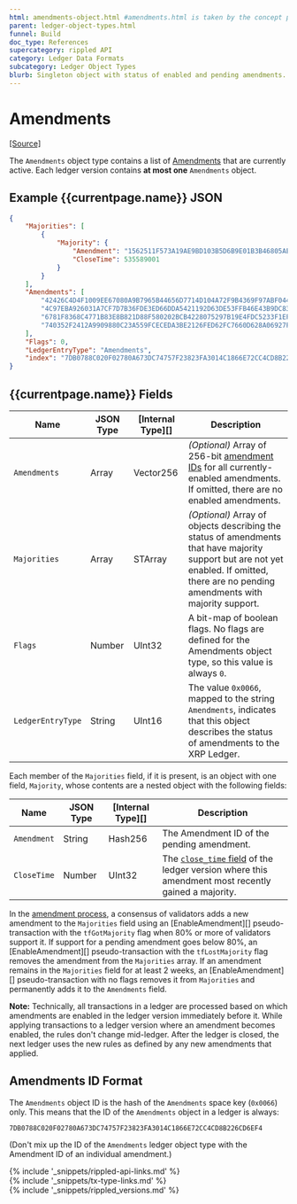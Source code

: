 ```yaml
---
html: amendments-object.html #amendments.html is taken by the concept page
parent: ledger-object-types.html
funnel: Build
doc_type: References
supercategory: rippled API
category: Ledger Data Formats
subcategory: Ledger Object Types
blurb: Singleton object with status of enabled and pending amendments.
---
```

# Amendments
[[Source]](https://github.com/ripple/rippled/blob/master/src/ripple/protocol/impl/LedgerFormats.cpp#L110-L113 "Source")

The `Amendments` object type contains a list of [Amendments](amendments.html) that are currently active. Each ledger version contains **at most one** `Amendments` object.

## Example {{currentpage.name}} JSON

```json
{
    "Majorities": [
        {
            "Majority": {
                "Amendment": "1562511F573A19AE9BD103B5D6B9E01B3B46805AEC5D3C4805C902B514399146",
                "CloseTime": 535589001
            }
        }
    ],
    "Amendments": [
        "42426C4D4F1009EE67080A9B7965B44656D7714D104A72F9B4369F97ABF044EE",
        "4C97EBA926031A7CF7D7B36FDE3ED66DDA5421192D63DE53FFB46E43B9DC8373",
        "6781F8368C4771B83E8B821D88F580202BCB4228075297B19E4FDC5233F1EFDC",
        "740352F2412A9909880C23A559FCECEDA3BE2126FED62FC7660D628A06927F11"
    ],
    "Flags": 0,
    "LedgerEntryType": "Amendments",
    "index": "7DB0788C020F02780A673DC74757F23823FA3014C1866E72CC4CD8B226CD6EF4"
}
```

## {{currentpage.name}} Fields

| Name              | JSON Type | [Internal Type][] | Description |
|-------------------|-----------|-----------|---------------------|
| `Amendments`      | Array     | Vector256 | _(Optional)_ Array of 256-bit [amendment IDs](amendments.html#about-amendments) for all currently-enabled amendments. If omitted, there are no enabled amendments. |
| `Majorities`      | Array     | STArray   | _(Optional)_ Array of objects describing the status of amendments that have majority support but are not yet enabled. If omitted, there are no pending amendments with majority support. |
| `Flags`           | Number    | UInt32    | A bit-map of boolean flags. No flags are defined for the Amendments object type, so this value is always `0`. |
| `LedgerEntryType` | String    | UInt16    |  The value `0x0066`, mapped to the string `Amendments`, indicates that this object describes the status of amendments to the XRP Ledger. |

Each member of the `Majorities` field, if it is present, is an object with one field, `Majority`, whose contents are a nested object with the following fields:

| Name              | JSON Type | [Internal Type][] | Description |
|-------------------|-----------|-------------------|-------------|
| `Amendment`       | String    | Hash256           | The Amendment ID of the pending amendment. |
| `CloseTime`       | Number    | UInt32            | The [`close_time` field](ledger-header.html) of the ledger version where this amendment most recently gained a majority. |

In the [amendment process](amendments.html#amendment-process), a consensus of validators adds a new amendment to the `Majorities` field using an [EnableAmendment][] pseudo-transaction with the `tfGotMajority` flag when 80% or more of validators support it. If support for a pending amendment goes below 80%, an [EnableAmendment][] pseudo-transaction with the `tfLostMajority` flag removes the amendment from the `Majorities` array. If an amendment remains in the `Majorities` field for at least 2 weeks, an [EnableAmendment][] pseudo-transaction with no flags removes it from `Majorities` and permanently adds it to the `Amendments` field.

**Note:** Technically, all transactions in a ledger are processed based on which amendments are enabled in the ledger version immediately before it. While applying transactions to a ledger version where an amendment becomes enabled, the rules don't change mid-ledger. After the ledger is closed, the next ledger uses the new rules as defined by any new amendments that applied.

## Amendments ID Format

The `Amendments` object ID is the hash of the `Amendments` space key (`0x0066`) only. This means that the ID of the `Amendments` object in a ledger is always:

```
7DB0788C020F02780A673DC74757F23823FA3014C1866E72CC4CD8B226CD6EF4
```

(Don't mix up the ID of the `Amendments` ledger object type with the Amendment ID of an individual amendment.)

<!--{# common link defs #}-->
{% include '_snippets/rippled-api-links.md' %}			
{% include '_snippets/tx-type-links.md' %}			
{% include '_snippets/rippled_versions.md' %}
